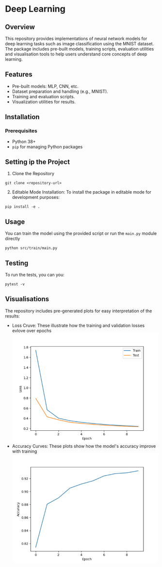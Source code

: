 # Deep Learning

## Overview
This repository provides implementations of neural network models for deep learning tasks such as image classification using the MNIST dataset. The package includes pre-built models, training scripts, evaluation utilities and visualisation tools to help users understand core concepts of deep learning.

## Features
- Pre-built models: MLP, CNN, etc.
- Dataset preparation and handling (e.g., MNIST).
- Training and evaluation scripts.
- Visualization utilities for results.

## Installation
### Prerequisites
- Python 38+
- `pip` for managing Python packages


## Setting ip the Project
1. Clone the Repository
```
git clone <repository-url>
```

2. Editable Mode Installation:
To install the package in editable mode for development purposes:
```
pip install -e .
```

## Usage
You can train the model using the provided script or run the `main.py` module directly
```
python src/train/main.py
```

## Testing
To run the tests, you can you:
```
pytest -v
```
## Visualisations
The repository includes pre-generated plots for easy interpretation of the results:
- Loss Cruve: These illustrate how the training and validation losses evlove over epochs
![alt text](https://github.com/Gambotch1/Deep-Learning/blob/main/images/losses.png)
- Accuracy Curves: These plots show how the model's accuracy improve with training
![alt text](https://github.com/Gambotch1/Deep-Learning/blob/main/images/accuracies.png)
